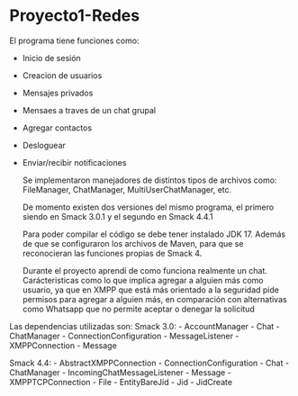 # Proyecto1-Redes
El programa tiene funciones como:
- Inicio de sesión
- Creacion de usuarios
- Mensajes privados
- Mensaes a traves de un chat grupal
- Agregar contactos
- Desloguear 
- Enviar/recibir notificaciones

  Se implementaron manejadores de distintos tipos de archivos como: FileManager, ChatManager, MultiUserChatManager, etc. 

  De momento existen dos versiones del mismo programa, el primero siendo en Smack 3.0.1 y el segundo en Smack 4.4.1
  
  Para poder compilar el código se debe tener instalado JDK 17. Además de que se configuraron los archivos de Maven, para que se reconocieran las 
  funciones propias de Smack 4.
  
  Durante el proyecto aprendí de como funciona realmente un chat. Carácteristicas como lo que implica agregar a alguien más como usuario, ya que en XMPP
  que está más orientado a la seguridad pide permisos para agregar a alguien más, en comparación con alternativas como Whatsapp que no permite aceptar 
  o denegar la solicitud
  
Las dependencias utilizadas son: 
  Smack 3.0:
     - AccountManager
     - Chat
     - ChatManager
     - ConnectionConfiguration
     - MessageListener
     - XMPPConnection
     - Message
     
   Smack 4.4:
     - AbstractXMPPConnection
     - ConnectionConfiguration
     - Chat
     - ChatManager
     - IncomingChatMessageListener
     - Message
     - XMPPTCPConnection
     - File
     - EntityBareJid
     - Jid
     - JidCreate
